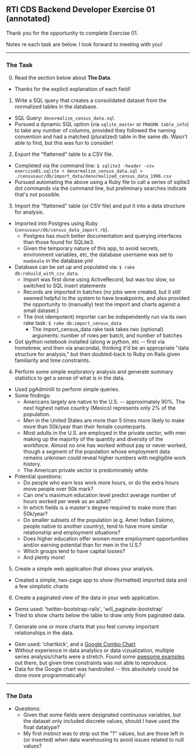 ## RTI CDS Backend Developer Exercise 01 (annotated)

Thank you for the opportunity to complete Exercise 01.

Notes re each task are below. I look forward to meeting with you!

----

### The Task

0. Read the section below about **The Data**.
  - Thanks for the explicit explanation of each field!

1. Write a SQL query that creates a consolidated dataset from the normalized tables in the database.
  - SQL Query: ``denormalize_census_data.sql``
  - Pursued a dynamic SQL option (via ``sqlite_master`` or ``PRAGMA table_info``) to take any number of columns,
  provided they followed the naming convention and had a matched (pluralized) table in the same db.
  Wasn't able to find, but this was fun to consider!

2. Export the "flattened" table to a CSV file.
  - Completed via the command line: ``$ sqlite3 -header -csv exercise01.sqlite < denormalize_census_data.sql > ./censusaur/db/import_data/denormalized_census_data_1996.csv``
  - Pursued automating the above using a Ruby file to call a series of sqlite3 dot commands via the command line, but preliminary searches indicate that's not possible.

3. Import the "flattened" table (or CSV file) and put it into a data structure for analysis.
  - Imported into Postgres using Ruby (``censusaur/db/census_data_import.rb``). 
    - Postgres has much better documentation and querying interfaces than those found for SQLite3.
    - Given the temporary nature of this app, to avoid secrets, environment variables, etc, the database username was set to ``maebeale`` in the database.yml
  - Database can be set up and populated via: ``$ rake db:rebuild_with_csv_data``.
    - Import was first done using ActiveRecord, but was too slow, so switched to SQL insert statements
    - Records are imported in batches (no jobs were created, but it still seemed helpful to the system to have breakpoints, and also provided the opportunity to (manually) test the import and charts against a small dataset.)
    - The (not idempotent) importer can be independently run via its own rake task:  ``$ rake db:import_census_data``
      - The import_census_data rake task takes two (optional) arguments: number of rows per batch, and number of batches
  - Got ipython notebook installed (along w python, etc -- first via homebrew, and then via anaconda), thinking it'd be an appropriate "data structure for analysis," but then doubled-back to Ruby on Rails given familiarity and time constraints.

4. Perform some simple exploratory analysis and generate summary statistics to get a sense of what is in the data.
  - Used pgAdminIII to perform simple queries.
  - Some findings:
    - Americans largely are native to the U.S. -- approximately 90%. The next highest native country (Mexico) represents only 2% of the population.
    - Men in the United States are more than 5 times more likely to make more than 50k/year than their female counterparts.
    - Most adults in the U.S. are employed in the private sector, with men making up the majority of the quantity and diversity of the workforce. Almost no one has worked without pay or never worked, though a segment of the population whose employment data remains unknown could reveal higher numbers with negligible work history.
    - The American private sector is predominately white.
  - Potential questions:
    - Do people who earn less work more hours, or do the extra hours move people over 50k mark?
    - Can one's maximum education level predict average number of hours worked per week as an adult?
    - In which fields is a master's degree required to make more than 50k/year?
    - Do smaller subsets of the population (e.g. Amer Indian Eskimo, people native to another country), tend to have more similar relationship and employment situations?
    - Does higher education offer women more employment opportunities and/or earning potential than for men in the U.S.?
    - Which groups tend to have capital losses?
    - And plenty more!

5. Create a simple web application that shows your analysis.
  - Created a simple, two-page app to show (formatted) imported data and a few simplistic charts

6. Create a paginated view of the data in your web application.
  - Gems used: 'twitter-bootstrap-rails', 'will_paginate-bootstrap'
  - Tried to show charts below the table to draw only from paginated data.

7. Generate one or more charts that you feel convey important relationships in the data.
  - Gem used: 'chartkick', and a [Google Combo Chart](https://developers.google.com/chart/interactive/docs/gallery/combochart)
  - Without experience in data analytics or data vizualization, multiple series analysis/charts were a stretch. Found some [awesome examples](http://individual.utoronto.ca/zabet/census-income.html) out there, but given time constraints was not able to reproduce.
  - Data for the Google chart was handrolled -- this absolutely could be done more programmatically!

----

### The Data

- Questions:
  - Given that some fields were designated continuous variables, but the dataset only included discrete values, should I have used the float datatype?
  - My first instinct was to strip out the "?" values, but are those left in (or inserted) when data warehousing to avoid issues related to null values?
